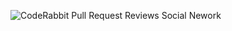 ![CodeRabbit Pull Request Reviews](https://img.shields.io/coderabbit/prs/github/goIdioms/social-network?utm_source=oss&utm_medium=github&utm_campaign=goIdioms%2Fsocial-network&labelColor=171717&color=FF570A&link=https%3A%2F%2Fcoderabbit.ai&label=CodeRabbit+Reviews)
Social Nework
